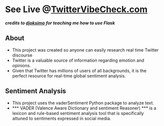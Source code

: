 # See Live @[TwitterVibeCheck.com](https://www.twittervibecheck.com)

***credits to [djoksimo](https://github.com/djoksimo) for teaching me how to use Flask***

## About
- This project was created so anyone can easily research real time Twitter discourse   
- Twitter is a valuable source of information regarding emotion and opinions.
- Given that Twitter has millions of users of all backgrounds, it is the perfect resource for real-time global sentiment analysis.

## Sentiment Analysis
- This project uses the vaderSentiment Python package to analyze text. 
- *** VADER (Valence Aware Dictionary and sentiment Reasoner) *** is a lexicon and rule-based sentiment analysis tool that is specifically attuned to sentiments expressed in social media.
